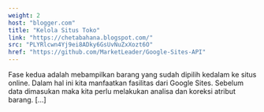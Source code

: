 ```yaml
---
weight: 2
host: "blogger.com"
title: "Kelola Situs Toko"
link: "https://chetabahana.blogspot.com/"
src: "PLYRlcwn4Yj9ei8ADky6GsUvNuZxXozt6O"
href: "https://github.com/MarketLeader/Google-Sites-API"
---
```

Fase kedua adalah mebampilkan barang yang sudah dipilih kedalam ke situs online. Dalam hal ini kita manfaatkan fasilitas dari Google Sites. Sebelum data dimasukan maka kita perlu melakukan analisa dan koreksi atribut barang. [...]
